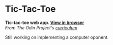 # Tic-Tac-Toe 

**Tic-tac-toe web app. [View in browser](https://dryu99.github.io/tic-tac-toe/)** </br>
*From The Odin Project's [curriculum](https://www.theodinproject.com/courses/javascript/lessons/tic-tac-toe-javascript)*

Still working on implementing a computer oponent. 
